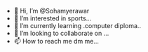 - 👋 Hi, I’m @Sohamyerawar
- 👀 I’m interested in sports...
- 🌱 I’m currently learning .computer diploma..
- 💞️ I’m looking to collaborate on ...
- 📫 How to reach me dm me...

<!---
Sohamyerawar/Sohamyerawar is a ✨ special ✨ repository because its `README.md` (this file) appears on your GitHub profile.
You can click the Preview link to take a look at your changes.
--->
